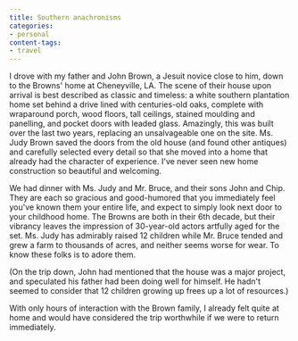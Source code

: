 ```yaml
---
title: Southern anachronisms
categories:
- personal
content-tags:
- travel
---
```


I drove with my father and John Brown, a Jesuit novice close to him, down to the Browns' home at Cheneyville, LA.  The scene of their house upon arrival is best described as classic and timeless: a white southern plantation home set behind a drive lined with centuries-old oaks, complete with wraparound porch, wood floors, tall ceilings, stained moulding and panelling, and pocket doors with leaded glass.  Amazingly, this was built over the last two years, replacing an unsalvageable one on the site.  Ms. Judy Brown saved the doors from the old house (and found other antiques) and carefully selected every detail so that she moved into a home that already had the character of experience.  I've never seen new home construction so beautiful and welcoming.

We had dinner with Ms. Judy and Mr. Bruce, and their sons John and Chip.  They are each so gracious and good-humored that you immediately feel you've known them your entire life, and expect to simply look next door to your childhood home.  The Browns are both in their 6th decade, but their vibrancy leaves the impression of 30-year-old actors artfully aged for the set.  Ms. Judy has admirably raised 12 children while Mr. Bruce tended and grew a farm to thousands of acres, and neither seems worse for wear.  To know these folks is to adore them.

(On the trip down, John had mentioned that the house was a major project, and speculated his father had been doing well for himself.  He hadn't seemed to consider that 12 children growing up frees up a lot of resources.)

With only hours of interaction with the Brown family, I already felt quite at home and would have considered the trip worthwhile if we were to return immediately.
